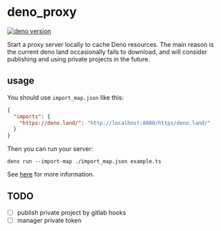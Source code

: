 # deno_proxy

[![deno version](https://img.shields.io/badge/deno-^1.15.2-green?logo=deno)](https://github.com/denoland/deno)

Start a proxy server locally to cache Deno resources. The main reason is the
current deno land occasionally fails to download, and will consider publishing
and using private projects in the future.

## usage

You should use `import_map.json` like this:

```json
{
  "imports": {
    "https://deno.land/": "http://localhost:8080/https/deno.land/"
  }
}
```

Then you can run your server:

```
deno run --import-map ./import_map.json example.ts
```

See [here](https://deno.land/manual@v1.15.3/npm_nodejs/import_maps) for more
information.

## TODO

- [ ] publish private project by gitlab hooks
- [ ] manager private token
